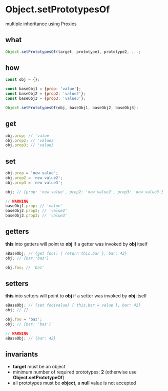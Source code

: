 # Object.setPrototypesOf
multiple inheritance using Proxies

## what
```js
Object.setPrototypesOf(target, prototype1, prototype2, ...;
```

## how
```js
const obj = {};

const baseObj1 = {prop: 'value'};
const baseObj2 = {prop2: 'value2'};
const baseObj3 = {prop3: 'value3'};

Object.setPrototypesOf(obj, baseObj1, baseObj2, baseObj3);
```

## get
```js
obj.prop; // 'value
obj.prop2; // 'value2
obj.prop3; // 'value3
```

## set
```js
obj.prop = 'new value';
obj.prop2 = 'new value2';
obj.prop3 = 'new value3';

obj; // {prop: 'new value', prop2: 'new value2', prop3: 'new value3'}

// WARNING
baseObj1.prop; // 'value'
baseObj2.prop2; // 'value2'
baseObj3.prop3; // 'value3'
```

## getters
**this** into getters will point to **obj** if a getter was invoked by **obj** itself
```js
aBaseObj; // {get foo() { return this.bar }, bar: 42}
obj; // {bar:'baz'}

obj.foo; // 'baz'
```

## setters
**this** into setters will point to **obj** if a setter was invoked by **obj** itself
```js
aBaseObj; // {set foo(value) { this.bar = value }, bar: 42}
obj; // {}

obj.foo = 'baz';
obj; // {bar: 'baz'}

// WARNING
aBaseObj; // {bar: 42}
```

## invariants
* **target** must be an object
* minimum number of required prototypes: **2** (otherwise use **Object.setPrototypeOf**)
* all prototypes must be **object**, a **null** value is not accepted
